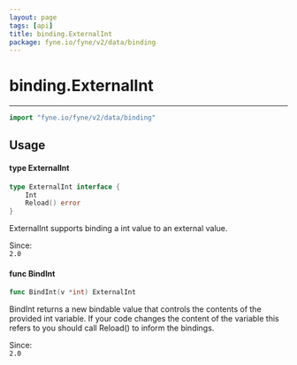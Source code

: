 ```yaml
---
layout: page
tags: [api]
title: binding.ExternalInt
package: fyne.io/fyne/v2/data/binding
---
```


# binding.ExternalInt
---
```go
import "fyne.io/fyne/v2/data/binding"
```

## Usage

#### type ExternalInt

```go
type ExternalInt interface {
	Int
	Reload() error
}
```

ExternalInt supports binding a int value to an external value.


<div class="since">Since: <code>
2.0</code></div>

#### func  BindInt

```go
func BindInt(v *int) ExternalInt
```
BindInt returns a new bindable value that controls the contents of the provided int variable. If your code changes the content of the variable this refers to you should call Reload() to inform the bindings.


<div class="since">Since: <code>
2.0</code></div>
